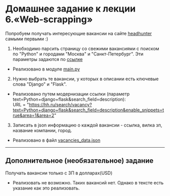 # Домашнее задание к лекции 6.«Web-scrapping»

Попробуем получать интересующие вакансии на сайте [headhunter](https://spb.hh.ru/) самыми первыми :)

1. Необходимо парсить страницу со свежими вакансиями с поиском по "Python" и городами "Москва" и "Санкт-Петербург". Эти параметры задаются по [ссылке](https://spb.hh.ru/search/vacancy?text=python&area=1&area=2)
- Реализовано в модуле [main.py](main.py)
2. Нужно выбрать те вакансии, у которых в описании есть ключевые слова "Django" и "Flask".
- Реализовано путем модернизации ссылки (параметр text=Python+django+flask&search_field=description):  
URL = "https://hh.ru/search/vacancy?text=Python+django+flask&search_field=description&enable_snippets=true&area=1&area=2"
3. Записать в json информацию о каждой вакансии - ссылка, вилка зп, название компании, город.
- Реализовано в файл [vacancies_data.json](vacancies_data.json)

---

## Дополнительное (необязательное) задание

Получать вакансии только с ЗП в долларах(USD)
- Реализовать не возможно. Таких вакансий нет. Однако в тексте есть указание как это реализовать.


